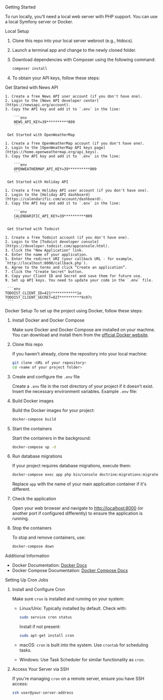  Getting Started

To run locally, you'll need a local web server with PHP support. You can use a local Symfony server or Docker.

 Local Setup

1. Clone this repo into your local server webroot (e.g., htdocs).
2. Launch a terminal app and change to the newly cloned folder.
3. Download dependencies with Composer using the following command:

    ```bash
    composer install
    ```

4. To obtain your API keys, follow these steps:

 Get Started with News API

    1. Create a free News API user account (if you don't have one).
    2. Login to the [News API developer center](https://newsapi.org/account).
    3. Copy the API key and add it to `.env` in the line:

        ```env
        NEWS_API_KEY=39**********009
        ```

     Get Started with OpenWeatherMap

    1. Create a free OpenWeatherMap account (if you don't have one).
    2. Login to the [OpenWeatherMap API keys page](https://home.openweathermap.org/api_keys).
    3. Copy the API key and add it to `.env` in the line:

        ```env
        OPENWEATHERMAP_API_KEY=39**********009
        ```

     Get Started with Holiday API

    1. Create a free Holiday API user account (if you don't have one).
    2. Login to the [Holiday API dashboard](https://calendarific.com/account/dashboard).
    3. Copy the API key and add it to `.env` in the line:

        ```env
        CALENDARIFIC_API_KEY=39**********009
        ```

     Get Started with Todoist

    1. Create a free Todoist account (if you don't have one).
    2. Login to the [Todoist developer console](https://developer.todoist.com/appconsole.html).
    3. Click the "New Application" link.
    4. Enter the name of your application.
    5. Enter the redirect URI (your callback URL - for example, `http://localhost:8000/callback.php`).
    6. Agree to the terms and click “Create an application”.
    7. Click the "Create Secret" button.
    8. Copy your Client ID and Secret and save them for future use.
    9. Set up API keys. You need to update your code in the `.env` file.

     ```env
    TODOIST_CLIENT_ID=421************1e
    TODOIST_CLIENT_SECRET=827**********9c07c
     ```
 Docker Setup
To set up the project using Docker, follow these steps:

1. Install Docker and Docker Compose

   Make sure Docker and Docker Compose are installed on your machine. You can download and install them from the [official Docker website](https://www.docker.com/get-started).

2. Clone this repo

   If you haven't already, clone the repository into your local machine:

    ```bash
    git clone <URL of your repository>
    cd <name of your project folder>
    ```

3. Create and configure the `.env` file

   Create a `.env` file in the root directory of your project if it doesn't exist. Insert the necessary environment variables. Example `.env` file:


4. Build Docker images

    Build the Docker images for your project:

    ```bash
    docker-compose build
    ```

5. Start the containers

    Start the containers in the background:

    ```bash
    docker-compose up -d
    ```

6. Run database migrations

    If your project requires database migrations, execute them:

    ```bash
    docker-compose exec app php bin/console doctrine:migrations:migrate
    ```

    Replace `app` with the name of your main application container if it's different.

7. Check the application

    Open your web browser and navigate to [http://localhost:8000](http://localhost:8000) (or another port if configured differently) to ensure the application is running.

8. Stop the containers

    To stop and remove containers, use:

    ```bash
    docker-compose down
    ```

 Additional Information

- Docker Documentation: [Docker Docs](https://docs.docker.com/)
- Docker Compose Documentation: [Docker Compose Docs](https://docs.docker.com/compose/)


Setting Up Cron Jobs

1. Install and Configure Cron

   Make sure `cron` is installed and running on your system:

   - Linux/Unix: Typically installed by default. Check with:

     ```bash
     sudo service cron status
     ```

     Install if not present:

     ```bash
     sudo apt-get install cron
     ```

   - macOS: `cron` is built into the system. Use `crontab` for scheduling tasks.

   - Windows: Use Task Scheduler for similar functionality as `cron`.

2. Access Your Server via SSH

   If you're managing `cron` on a remote server, ensure you have SSH access:

   ```bash
   ssh user@your-server-address




